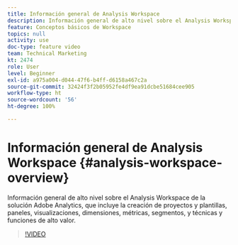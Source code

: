 ```yaml
---
title: Información general de Analysis Workspace
description: Información general de alto nivel sobre el Analysis Workspace de la solución Adobe Analytics, que incluye la creación de proyectos y plantillas, paneles, visualizaciones, dimensiones, métricas, segmentos, y técnicas y funciones de alto valor.
feature: Conceptos básicos de Workspace
topics: null
activity: use
doc-type: feature video
team: Technical Marketing
kt: 2474
role: User
level: Beginner
exl-id: a975a004-d044-47f6-b4ff-d6158a467c2a
source-git-commit: 32424f3f2b05952fe4df9ea91dcbe51684cee905
workflow-type: ht
source-wordcount: '56'
ht-degree: 100%

---
```


# Información general de Analysis Workspace {#analysis-workspace-overview}

Información general de alto nivel sobre el Analysis Workspace de la solución Adobe Analytics, que incluye la creación de proyectos y plantillas, paneles, visualizaciones, dimensiones, métricas, segmentos, y técnicas y funciones de alto valor.

>[!VIDEO](https://video.tv.adobe.com/v/26266/?quality=12)
